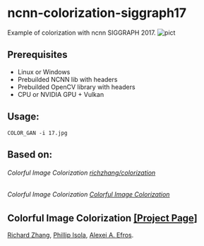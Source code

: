 # ncnn-colorization-siggraph17
Example of colorization with ncnn SIGGRAPH 2017.
![pict](https://user-images.githubusercontent.com/13585785/189326958-f5a8d6f8-caef-49bf-88da-ae494371195d.jpg)

## Prerequisites<br>
* Linux or Windows<br>
* Prebuilded NCNN lib with headers<br>
* Prebuilded OpenCV library with headers
* CPU or NVIDIA GPU + Vulkan<br>

## Usage:
```
COLOR_GAN -i 17.jpg
```

## Based on:<br>
###### Colorful Image Colorization [richzhang/colorization](https://github.com/richzhang/colorization)<br>
###### Colorful Image Colorization [Colorful Image Colorization](http://richzhang.github.io/colorization/)
## <b>Colorful Image Colorization</b> [[Project Page]](http://richzhang.github.io/colorization/) <br>
[Richard Zhang](https://richzhang.github.io/), [Phillip Isola](http://web.mit.edu/phillipi/), [Alexei A. Efros](http://www.eecs.berkeley.edu/~efros/).
